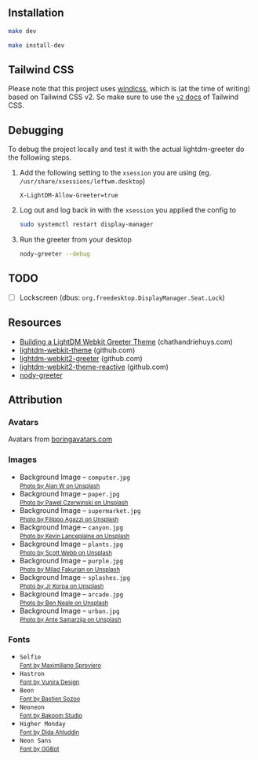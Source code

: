 ## Installation

```sh
make dev
```

```sh
make install-dev
```

## Tailwind CSS
Please note that this project uses [windicss](https://github.com/windicss/windicss), which is (at the time of writing) based on Tailwind CSS v2. So make sure to use the [`v2` docs](https://v2.tailwindcss.com/docs) of Tailwind CSS.

## Debugging
To debug the project locally and test it with the actual lightdm-greeter do the following steps.

1. Add the following setting to the `xsession` you are using (eg. `/usr/share/xsessions/leftwm.desktop`)
   ```
   X-LightDM-Allow-Greeter=true
   ```
1. Log out and log back in with the `xsession` you applied the config to
   ```sh
   sudo systemctl restart display-manager
   ```
1. Run the greeter from your desktop
   ```sh
   nody-greeter --debug
   ```

## TODO
- [ ] Lockscreen (dbus: `org.freedesktop.DisplayManager.Seat.Lock`)

## Resources
- [Building a LightDM Webkit Greeter Theme](https://www.chathandriehuys.com/blog/posts/2021/01/building-a-lightdm-webkit-greeter-theme/) (chathandriehuys.com)
- [lightdm-webkit-theme](https://github.com/cdriehuys/lightdm-webkit-theme) (github.com)
- [lightdm-webkit2-greeter](https://github.com/antergos/web-greeter) (github.com)
- [lightdm-webkit2-theme-reactive](https://github.com/gitneeraj/lightdm-webkit2-theme-reactive) (github.com)
- [nody-greeter](https://github.com/JezerM/nody-greeter)

## Attribution

### Avatars
Avatars from [boringavatars.com](https://boringavatars.com/)

### Images
- Background Image &ndash; `computer.jpg`\
  <small>[Photo by Alan W on Unsplash](https://unsplash.com/photos/P2Ehy4BtV9Q)</small>
- Background Image &ndash; `paper.jpg`\
  <small>[Photo by Pawel Czerwinski on Unsplash](https://unsplash.com/photos/7rI7GSBsKko)</small>
- Background Image &ndash; `supermarket.jpg`\
  <small>[Photo by Filippo Agazzi on Unsplash](https://unsplash.com/photos/aEeNy96quts)</small>
- Background Image &ndash; `canyon.jpg`\
  <small>[Photo by Kevin Lanceplaine on Unsplash](https://unsplash.com/photos/sO-JmQj95ec)</small>
- Background Image &ndash; `plants.jpg`\
  <small>[Photo by Scott Webb on Unsplash](https://unsplash.com/photos/oRWRlTgBrPo)</small>
- Background Image &ndash; `purple.jpg`\
  <small>[Photo by Milad Fakurian on Unsplash](https://unsplash.com/photos/u8Jn2rzYIps)</small>
- Background Image &ndash; `splashes.jpg`\
  <small>[Photo by Jr Korpa on Unsplash](https://unsplash.com/photos/SFT9G3pAxLY)</small>
- Background Image &ndash; `arcade.jpg`\
  <small>[Photo by Ben Neale on Unsplash](https://unsplash.com/photos/zpxKdH_xNSI)</small>
- Background Image &ndash; `urban.jpg`\
  <small>[Photo by Ante Samarzija on Unsplash](https://unsplash.com/photos/Zktk_OqnU04)</small>
  

### Fonts
- `Selfie`\
  <small>[Font by Maximiliano Sproviero](https://sproviero-type.com/index.html)</small>
- `Hastron`\
  <small>[Font by Vunira Design](https://www.creativefabrica.com/designer/vunira/)</small>
- `Beon`\
  <small>[Font by Bastien Sozoo](https://sozoo.fr/)</small>
- `Neoneon`\
  <small>[Font by Bakoom Studio](https://www.bakoom-studio.com/)</small>
- `Higher Monday`\
  <small>[Font by Dida Ahluddin](https://www.behance.net/ahweproject)</small>
- `Neon Sans`\
  <small>[Font by GGBot](https://ggbot.itch.io/)</small>
